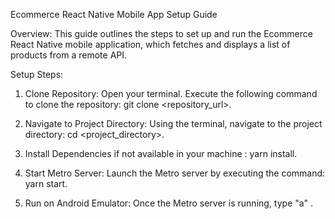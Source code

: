 Ecommerce React Native Mobile App Setup Guide

Overview:
This guide outlines the steps to set up and run the Ecommerce React Native mobile application, which fetches and displays a list of products from a remote API.

Setup Steps:

1. Clone Repository:
   Open your terminal.
   Execute the following command to clone the repository: git clone <repository_url>.

2. Navigate to Project Directory: Using the terminal, navigate to the project directory: cd <project_directory>.

3. Install Dependencies if not available in your machine : yarn install.

4. Start Metro Server: Launch the Metro server by executing the command: yarn start.

5. Run on Android Emulator: Once the Metro server is running, type "a" .
